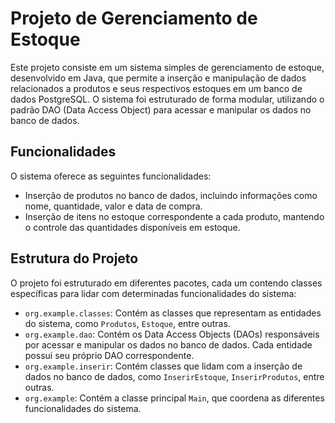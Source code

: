 # Projeto de Gerenciamento de Estoque

Este projeto consiste em um sistema simples de gerenciamento de estoque, desenvolvido em Java, que permite a inserção e manipulação de dados relacionados a produtos e seus respectivos estoques em um banco de dados PostgreSQL. O sistema foi estruturado de forma modular, utilizando o padrão DAO (Data Access Object) para acessar e manipular os dados no banco de dados.

## Funcionalidades

O sistema oferece as seguintes funcionalidades:

- Inserção de produtos no banco de dados, incluindo informações como nome, quantidade, valor e data de compra.
- Inserção de itens no estoque correspondente a cada produto, mantendo o controle das quantidades disponíveis em estoque.

## Estrutura do Projeto

O projeto foi estruturado em diferentes pacotes, cada um contendo classes específicas para lidar com determinadas funcionalidades do sistema:

- `org.example.classes`: Contém as classes que representam as entidades do sistema, como `Produtos`, `Estoque`, entre outras.
- `org.example.dao`: Contém os Data Access Objects (DAOs) responsáveis por acessar e manipular os dados no banco de dados. Cada entidade possui seu próprio DAO correspondente.
- `org.example.inserir`: Contém classes que lidam com a inserção de dados no banco de dados, como `InserirEstoque`, `InserirProdutos`, entre outras.
- `org.example`: Contém a classe principal `Main`, que coordena as diferentes funcionalidades do sistema.
